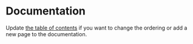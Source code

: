 # Documentation 

Update [the table of contents](./tableOfContent.ts) if you want to change the ordering or add a new page to the documentation.
